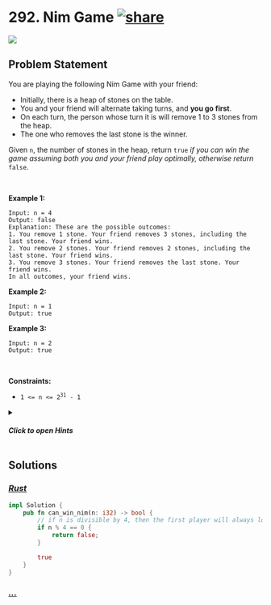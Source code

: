 # 292. Nim Game [![share]](https://leetcode.com/problems/nim-game/)

![][easy]

## Problem Statement

<p>You are playing the following Nim Game with your friend:</p>
<ul>
<li>Initially, there is a heap of stones on the table.</li>
<li>You and your friend will alternate taking turns, and <strong>you go first</strong>.</li>
<li>On each turn, the person whose turn it is will remove 1 to 3 stones from the heap.</li>
<li>The one who removes the last stone is the winner.</li>
</ul>
<p>Given <code>n</code>, the number of stones in the heap, return <code>true</code><em> if you can win the game assuming both you and your friend play optimally, otherwise return </em><code>false</code>.</p>
<p> </p>
<p><strong class="example">Example 1:</strong></p>

```
Input: n = 4
Output: false
Explanation: These are the possible outcomes:
1. You remove 1 stone. Your friend removes 3 stones, including the last stone. Your friend wins.
2. You remove 2 stones. Your friend removes 2 stones, including the last stone. Your friend wins.
3. You remove 3 stones. Your friend removes the last stone. Your friend wins.
In all outcomes, your friend wins.
```

<p><strong class="example">Example 2:</strong></p>

```
Input: n = 1
Output: true
```

<p><strong class="example">Example 3:</strong></p>

```
Input: n = 2
Output: true
```

<p> </p>
<p><strong>Constraints:</strong></p>
<ul>
<li><code>1 &lt;= n &lt;= 2<sup>31</sup> - 1</code></li>
</ul>

<details>
<summary>

#### _Click to open Hints_

</summary>

- If there are 5 stones in the heap, could you figure out a way to remove the stones such that you will always be the winner?

</details>

## Solutions

### [_Rust_](nim_game.rs)

```rs [Rust]
impl Solution {
    pub fn can_win_nim(n: i32) -> bool {
        // if n is divisible by 4, then the first player will always lose
        if n % 4 == 0 {
            return false;
        }

        true
    }
}

```

### [_..._]()

```

```

<!----------------------------------{ link }--------------------------------->

[share]: https://graph.org/file/3ea5234dda646b71c574a.png
[easy]: https://img.shields.io/badge/Difficulty-Easy-bright.svg
[medium]: https://img.shields.io/badge/Difficulty-Medium-yellow.svg
[hard]: https://img.shields.io/badge/Difficulty-Hard-red.svg
